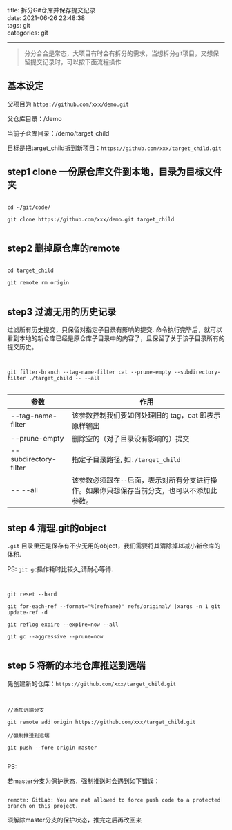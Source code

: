 title: 拆分Git仓库并保存提交记录  
date: 2021-06-26 22:48:38  
tags: git   
categories: git

---

>分分合合是常态，大项目有时会有拆分的需求，当想拆分git项目，又想保留提交记录时，可以按下面流程操作

## 基本设定

父项目为 `https://github.com/xxx/demo.git`

父仓库目录：/demo

当前子仓库目录：/demo/target_child

目标是把target_child拆到新项目：`https://github.com/xxx/target_child.git`



##  step1 clone 一份原仓库文件到本地，目录为目标文件夹





```

​cd ~/git/code/
​
​git clone https://github.com/xxx/demo.git target_child
​

```



## step2 删掉原仓库的remote


```

cd target_child

git remote rm origin


```



## step3 过滤无用的历史记录

过滤所有历史提交，只保留对指定子目录有影响的提交. 命令执行完毕后，就可以看到本地的新仓库已经是原仓库子目录中的内容了，且保留了关于该子目录所有的提交历史。

```


git filter-branch --tag-name-filter cat --prune-empty --subdirectory-filter ./target_child -- --all


```



| 参数|作用 |
|---|---|
|--tag-name-filter |该参数控制我们要如何处理旧的 tag，cat 即表示原样输出|
|--prune-empty |删除空的（对子目录没有影响的）提交|
|--subdirectory-filter |指定子目录路径, 如`./target_child`|
|-- --all |该参数必须跟在`--`后面，表示对所有分支进行操作。如果你只想保存当前分支，也可以不添加此参数。|



## step 4 清理.git的object

`.git` 目录里还是保存有不少无用的object，我们需要将其清除掉以减小新仓库的体积.

PS: `git gc`操作耗时比较久,请耐心等待.



```


git reset --hard

git for-each-ref --format="%(refname)" refs/original/ |xargs -n 1 git update-ref -d

git reflog expire --expire=now --all

git gc --aggressive --prune=now


```

## step 5 将新的本地仓库推送到远端

先创建新的仓库：`https://github.com/xxx/target_child.git`

```


//添加远端分支

git remote add origin https://github.com/xxx/target_child.git

//强制推送到远端

git push --fore origin master


```

PS:

若master分支为保护状态，强制推送时会遇到如下错误：

```

remote: GitLab: You are not allowed to force push code to a protected branch on this project.

```

须解除master分支的保护状态，推完之后再改回来